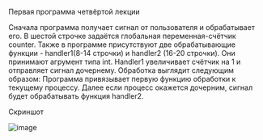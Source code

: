 Первая программа четвёртой лекции

Сначала программа получает сигнал от пользователя и обрабатывает его. В шестой строчке задаётся глобальная переменная-счётчик counter. Также в программе присутствуют две обрабатывающие функции - handler1(8-14 строчки) и handler2 (16-20 строчки). Они принимают агрумент типа int. Handler1 увеличивает счётчик на 1 и отправляет сигнал дочернему. Обработка выглядит следующим образом: Программа привязывает первую функцию обработки к текущему процессу. Далее если процесс окажется дочерним, сигнал будет обрабатывать функция handler2.

Скриншот

![image](https://user-images.githubusercontent.com/104830364/169393641-41a392bc-808f-43c8-a795-bf94a6926aaa.png)
